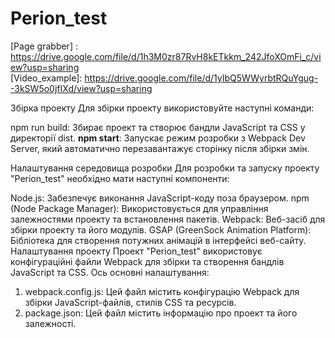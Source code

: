 # Perion_test

[Page grabber] : https://drive.google.com/file/d/1h3M0zr87RvH8kETkkm_242JfoXOmFi_c/view?usp=sharing<br>
[Video_example]: https://drive.google.com/file/d/1yIbQ5WWyrbtRQuYgug--3kSW5o0jfIXd/view?usp=sharing

Збірка проекту
Для збірки проекту використовуйте наступні команди:

npm run build: Збирає проект та створює бандли JavaScript та CSS у директорії dist.
**npm start**: Запускає режим розробки з Webpack Dev Server, який автоматично перезавантажує сторінку після збірки змін.

Налаштування середовища розробки
Для розробки та запуску проекту "Perion_test" необхідно мати наступні компоненти:

Node.js: Забезпечує виконання JavaScript-коду поза браузером.
npm (Node Package Manager): Використовується для управління залежностями проекту та встановлення пакетів.
Webpack: Веб-засіб для збірки проекту та його модулів.
GSAP (GreenSock Animation Platform): Бібліотека для створення потужних анімацій в інтерфейсі веб-сайту.
Налаштування проекту
Проект "Perion_test" використовує конфігураційні файли Webpack для збірки та створення бандлів JavaScript та CSS. Ось основні налаштування:
  1) webpack.config.js: Цей файл містить конфігурацію Webpack для збірки JavaScript-файлів, стилів CSS та ресурсів.
  2) package.json: Цей файл містить інформацію про проект та його залежності.
